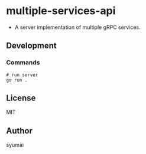 # multiple-services-api

- A server implementation of multiple gRPC services.

## Development

### Commands

```console
# run server
go run .
```

## License

MIT

## Author

syumai
